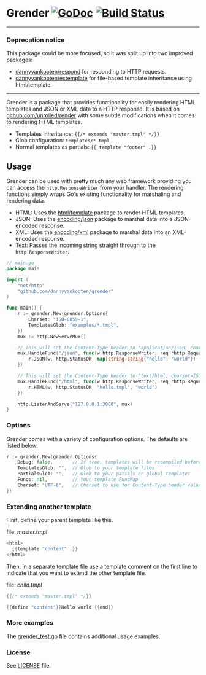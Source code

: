 # Grender [![GoDoc](http://godoc.org/github.com/dannyvankooten/grender?status.svg)](http://godoc.org/github.com/dannyvankooten/grender)  [![Build Status](https://travis-ci.org/dannyvankooten/grender.svg)](https://travis-ci.org/dannyvankooten/grender)

---

### Deprecation notice

This package could be more focused, so it was split up into two improved packages:

 - [dannyvankooten/respond](https://github.com/dannyvankooten/respond) for responding to HTTP requests.
 - [dannyvankooten/extemplate](https://github.com/dannyvankooten/extemplate) for file-based template inheritance using html/template.

---

Grender is a package that provides functionality for easily rendering HTML templates and JSON or XML data to a HTTP response. It is based on [github.com/unrolled/render](https://github.com/unrolled/render) with some subtle modifications when it comes to rendering HTML templates.

- Templates inheritance: `{{/* extends "master.tmpl" */}}`
- Glob configuration: `templates/*.tmpl`
- Normal templates as partials: `{{ template "footer" .}}`

## Usage
Grender can be used with pretty much any web framework providing you can access the `http.ResponseWriter` from your handler. The rendering functions simply wraps Go's existing functionality for marshaling and rendering data.

- HTML: Uses the [html/template](https://golang.org/pkg/html/template/) package to render HTML templates.
- JSON: Uses the [encoding/json](https://golang.org/pkg/encoding/json/) package to marshal data into a JSON-encoded response.
- XML: Uses the [encoding/xml](https://golang.org/pkg/encoding/xml/) package to marshal data into an XML-encoded response.
- Text: Passes the incoming string straight through to the `http.ResponseWriter`.

```go
// main.go
package main

import (
    "net/http"
    "github.com/dannyvankooten/grender"  
)

func main() {
    r := grender.New(grender.Options{
        Charset: "ISO-8859-1",
        TemplatesGlob: "examples/*.tmpl",
    })
    mux := http.NewServeMux()

    // This will set the Content-Type header to "application/json; charset=ISO-8859-1".
    mux.HandleFunc("/json", func(w http.ResponseWriter, req *http.Request) {
        r.JSON(w, http.StatusOK, map[string]string{"hello": "world"})
    })

    // This will set the Content-Type header to "text/html; charset=ISO-8859-1".
    mux.HandleFunc("/html", func(w http.ResponseWriter, req *http.Request) {
        r.HTML(w, http.StatusOK, "hello.tmpl", "world")
    })

    http.ListenAndServe("127.0.0.1:3000", mux)
}
```

### Options

Grender comes with a variety of configuration options. The defaults are listed below.

```go
r := grender.New(grender.Options{
    Debug: false,       // If true, templates will be recompiled before each render call
    TemplatesGlob: "",  // Glob to your template files
    PartialsGlob: "",   // Glob to your patials or global templates
    Funcs: nil,         // Your template FuncMap
    Charset: "UTF-8",   // Charset to use for Content-Type header values
})
```

### Extending another template

First, define your parent template like this.

file: _master.tmpl_
```go
<html>
  {{template "content" .}}
</html>
```

Then, in a separate template file use a template comment on the first line to indicate that you want to extend the other template file.

file: _child.tmpl_
```go
{{/* extends "master.tmpl" */}}

{{define "content"}}Hello world!{{end}}
```

### More examples

The [grender_test.go](grender_test.go) file contains additional usage examples.

### License

See [LICENSE](LICENSE) file.
